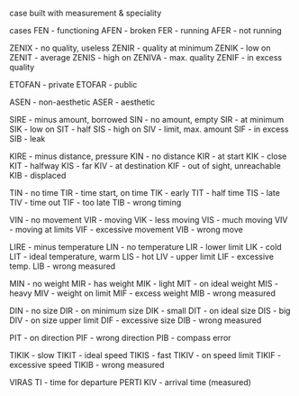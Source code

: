 case built with measurement & speciality

cases
FEN - functioning
AFEN - broken
FER - running
AFER - not running

ZENIX - no quality, useless
ZENIR - quality at minimum
ZENIK - low on
ZENIT - average
ZENIS - high on
ZENIVA - max. quality
ZENIF - in excess quality

ETOFAN - private
ETOFAR - public

ASEN - non-aesthetic
ASER - aesthetic

SIRE - minus amount, borrowed
SIN - no amount, empty
SIR - at minimum
SIK - low on
SIT - half
SIS - high on
SIV - limit, max. amount
SIF - in excess
SIB - leak

KIRE - minus distance, pressure
KIN - no distance
KIR - at start
KIK - close
KIT - halfway
KIS - far
KIV - at destination
KIF - out of sight, unreachable 
KIB - displaced

TIN - no time
TIR - time start, on time
TIK - early
TIT - half time
TIS - late
TIV - time out
TIF - too late
TIB - wrong timing

VIN - no movement
VIR - moving
VIK - less moving
VIS - much moving
VIV - moving at limits
VIF - excessive movement
VIB - wrong move

LIRE - minus temperature
LIN - no temperature 
LIR - lower limit
LIK - cold
LIT - ideal temperature, warm
LIS - hot
LIV - upper limit
LIF - excessive temp.
LIB - wrong measured 

MIN - no weight
MIR - has weight
MIK - light
MIT - on ideal weight
MIS - heavy
MIV - weight on limit
MIF - excess weight
MIB - wrong measured 

DIN - no size
DIR - on minimum size
DIK - small
DIT - on ideal size
DIS - big
DIV - on size upper limit
DIF - excessive size
DIB - wrong measured 

PIT - on direction
PIF - wrong direction 
PIB - compass error

TIKIK - slow
TIKIT - ideal speed
TIKIS - fast
TIKIV - on speed limit
TIKIF - excessive speed
TIKIB - wrong measured

VIRAS TI - time for departure
PERTI KIV - arrival time (measured)